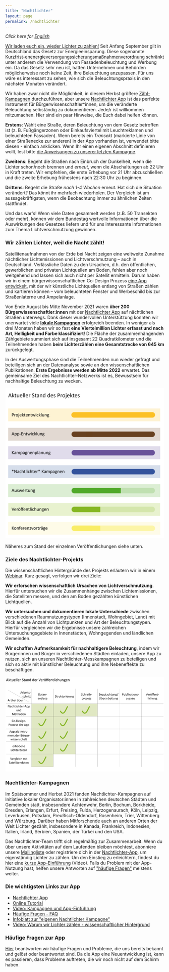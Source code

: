```yaml
---
title: "Nachtlichter"
layout: page
permalink: /nachtlichter
---
```


_Click here for [English](https://nachtlicht-buehne.de/startseite/nightlights/)_

[Wir laden euch ein, wieder Lichter zu zählen!](#warumwirzaehlen) Seit Anfang September gilt in Deutschland das Gesetz zur Energieeinsparung. Diese sogenannte [Kurzfrist-enenergieversorgungssicherungsmaßnahmenverordnung](https://www.gesetze-im-internet.de/ensikumav/BJNR144600022.html) schränkt unter anderem die Verwendung von Fassadenbeleuchtung und Werbung ein. Da das Gesetz sehr neu ist, hatten Unternehmen und Behörden möglicherweise noch keine Zeit, ihre Beleuchtung anzupassen. Für uns wäre es interessant zu sehen, wie sich die Beleuchtungspraxis in den nächsten Monaten verändert.

Wir haben zwar nicht die Möglichkeit, in diesem Herbst größere [Zähl-Kampagnen](#localcampaigns) durchzuführen, aber unsere [Nachtlichter App](#Info) ist das perfekte Instrument für Bürgerwissenschaftler\*innen, um die veränderte Beleuchtung selbständig zu dokumentieren. Jede/r ist willkommen mitzumachen. Hier sind ein paar Hinweise, die Euch dabei helfen können.

**Erstens**: Wählt eine Straße, deren Beleuchtung von dem Gesetz betroffen ist (z. B. Fußgängerzonen oder Einkaufsviertel mit Leuchtreklamen und beleuchteten Fassaden). Wenn bereits ein _Transekt_ (markierte Linie von einer Straßenecke zur anderen) in der App vorhanden ist, verwendet bitte diesen - einfach anklicken. Wenn Ihr einen eigenen Abschnitt definieren wollt, lest bitte [die Anweisungen zu unserer letzten Kampagne](/assets/docs/DE_Nachtlichter_Zeitkampagne.pdf).

**Zweitens**: Begeht die Straßen nach Einbruch der Dunkelheit, wenn die Lichter schon/noch brennen und _erneut_, wenn die Abschaltungen ab 22 Uhr in Kraft treten. Wir empfehlen, die erste Erhebung vor 21 Uhr abzuschließen und die zweite Erhebung frühestens nach 22:30 Uhr zu beginnen.

**Drittens**: Begeht die Straße _nach 1-4 Wochen_ erneut. Hat sich die Situation verändert? Das könnt ihr mehrfach wiederholen. Der Vergleich ist am aussagekräftigsten, wenn die Beobachtung immer zu ähnlichen Zeiten stattfindet.

Und das war's! Wenn viele Daten gesammelt werden (z.B. 50 Transekten oder mehr), können wir dem Bundestag wertvolle Informationen über die Auswirkungen des Gesetzes liefern und für uns interessante Informationen zum Thema Lichtverschmutzung gewinnen.

### Wir zählen Lichter, weil die Nacht zählt!

Satellitenaufnahmen von der Erde bei Nacht zeigen eine weltweite Zunahme nächtlicher Lichtemissionen und Lichtverschmutzung – auch in Deutschland. Verlässliche Daten zu den Ursachen, d.h. den öffentlichen, gewerblichen und privaten Lichtquellen am Boden, fehlen aber noch weitgehend und lassen sich auch nicht per Satellit ermitteln. Darum haben wir in einem bürgerwissenschaftlichen Co-Design Prozess [eine App entwickelt](https://lichter.nachtlicht-buehne.de/), mit der wir künstliche Lichtquellen entlang von Straßen zählen und kartieren können – vom beleuchteten Fenster und Werbeschild bis zur Straßenlaterne und Ampelanlage. 

Von Ende August bis Mitte November 2021 waren **über 200 Bürgerwissenschaftler:innen** mit der [Nachtlichter App](https://lichter.nachtlicht-buehne.de/) auf nächtlichen Straßen unterwegs. Dank dieser wundervollen Unterstützung konnten wir unerwartet viele **[lokale Kampagnen](#localcampaigns)** erfolgreich beenden. In weniger als drei Monaten haben wir so fast **eine Viertelmillion Lichter erfasst und nach Art, Helligkeit und Farbe klassifiziert**! Die Fläche der zusammenhängenden Zählgebiete summiert sich auf insgesamt 22 Quadratkilometer und die Teilnehmenden haben **beim Lichterzählen eine Gesamtstrecke von 645 km** zurückgelegt.

In der Auswertungsphase sind die Teilnehmenden nun wieder gefragt und beteiligen sich an der Datenanalyse sowie an den wissenschaftlichen Publikationen. **Erste Ergebnisse werden ab Mitte 2022** erwartet. Das gemeinsame Ziel des Nachtlichter-Netzwerks ist es, Bewusstsein für nachhaltige Beleuchtung zu wecken. 

![](/assets/img/website_project_progress.png)

Näheres zum Stand der einzelnen Veröffentlichungen siehe unten.

### Ziele des Nachtlichter-Projekts

Die wissenschaftlichen Hintergründe des Projekts erläutern wir in einem [Webinar](https://youtu.be/qACmiwkwZ78). Kurz gesagt, verfolgen wir drei Ziele:

**Wir erforschen wissenschaftlich** **Ursachen von Lichtverschmutzung**. Hierfür untersuchen wir die Zusammenhänge zwischen Lichtemissionen, die Satelliten messen, und den am Boden gezählten künstlichen Lichtquellen. 

**Wir untersuchen und dokumentieren lokale Unterschiede** zwischen verschiedenen Raumnutzungstypen (Innenstadt, Wohngebiet, Land) mit Blick auf die Anzahl von Lichtpunkten und Art der Beleuchtungstypen. Hierfür vergleichen wir die Ergebnisse unsere zahlreichen Untersuchungsgebiete in Innenstädten, Wohngegenden und ländlichen Gemeinden. 

**Wir schaffen** **Aufmerksamkeit für nachhaltigere Beleuchtung**, indem wir Bürgerinnen und Bürger in verschiedenen Städten einladen, unsere App zu nutzen, sich an unseren Nachtlichter-Messkampagnen zu beteiligen und sich so aktiv mit künstlicher Beleuchtung und ihre Nebeneffekte zu beschäftigen. 

![](/assets/img/website_publication_progress.png)

### Nachtlichter-Kampagnen

Im Spätsommer und Herbst 2021 fanden Nachtlichter-Kampagnen auf Initiative lokaler Organisator:innen in zahlreichen deutschen Städten und Gemeinden statt, insbesondere Achtenwehr, Berlin, Bochum, Borkheide, Dresden, Erlangen, Erfurt, Freising, Fulda, Herzogenaurach, Köln, Leipzig, Leverkusen, Potsdam, Preußisch-Oldendorf, Rosenheim, Trier, Wittenberg und Würzburg. Darüber haben Mitforschende auch an anderen Orten der Welt Lichter gezählt, insbesondere in Kanada, Frankreich, Indonesien, Italien, Irland, Serbien, Spanien, der Türkei und den USA.

Das Nachtlichter-Team trifft sich regelmäßig zur Zusammenarbeit. Wenn du über unsere Aktivitäten auf dem Laufenden bleiben möchtest, abonniere unsere [Mailingliste](https://www.listserv.dfn.de/sympa/subscribe/nachtlicht-buehne) oder registriere dich in der [Nachtlichter-App](https://lichter.nachtlicht-buehne.de/), um eigenständig Lichter zu zählen. Um den Einstieg zu erleichtern, findest du hier eine [kurze App-Einführung](https://youtu.be/kvwuCo4zsTU) (Video). Falls du Problem mit der App-Nutzung hast, helfen unsere Antworten auf ["häufige Fragen"](#FQA-de) meistens weiter.

### Die wichtigsten Links zur App

- [Nachtlichter App](https://lichter.nachtlicht-buehne.de/)
- [Online Tutorial](/assets/docs/nl_tutorial_de/tutorial.html)
- [Video: Kampagnen und App-Einführung](https://youtu.be/kvwuCo4zsTU)
- [Häufige Fragen - FAQ](https://docs.google.com/document/d/1Iaj1G3uAXcaUdEQEBfNktKA9AV2gCoMHwh-mUMZ8Mtc/edit#)
- [Infoblatt zur "eigenen Nachtlichter Kampagne"](https://nachtlicht-buehne.de/wp-content/uploads/2022/03/DE_mini_Nachtlichter_campaign.pdf)
- [Video: Warum wir Lichter zählen - wissenschaftlicher Hintergrund](https://youtu.be/qACmiwkwZ78)

### Häufige Fragen zur App

[Hier](https://docs.google.com/document/d/1Iaj1G3uAXcaUdEQEBfNktKA9AV2gCoMHwh-mUMZ8Mtc/edit#) beantworten wir häufige Fragen und Probleme, die uns bereits bekannt und gelöst oder beantwortet sind. Da die App eine Neuentwicklung ist, kann es passieren, dass Probleme auftreten, die wir noch nicht auf dem Schirm haben.
